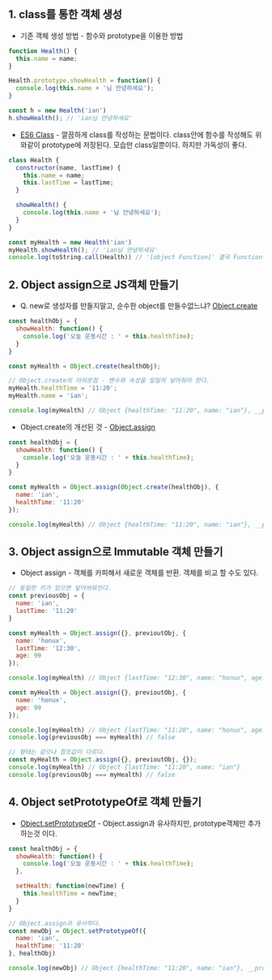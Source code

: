 ## 1. class를 통한 객체 생성

* 기존 객체 생성 방법 - 함수와 prototype을 이용한 방법 
```javascript
function Health() {
  this.name = name;
}

Health.prototype.showHealth = function() {
  console.log(this.name + '님 안녕하세요');
}

const h = new Health('ian')
h.showHealth(); // 'ian님 안녕하세요'
```

* [ES6 Class](https://developer.mozilla.org/en-US/docs/Web/JavaScript/Reference/Classes) - 깔끔하게 class를 작성하는 문법이다. class안에 함수를 작성해도 위와같이 prototype에 저장된다. 모습만 class일뿐이다. 하지만 가독성이 좋다.
```javascript
class Health {
  constructor(name, lastTime) {
    this.name = name;
    this.lastTime = lastTime;
  }

  showHealth() {
    console.log(this.name + '님 안녕하세요');
  }
}

const myHealth = new Health('ian')
myHealth.showHealth(); // 'ian님 안녕하세요'
console.log(toString.call(Health)) // '[object Function]' 결국 Function이다.
```

## 2. Object assign으로 JS객체 만들기

* Q. new로 생성자를 만들지말고, 순수한 object를 만들수없느냐? [Object.create](https://developer.mozilla.org/en-US/docs/Web/JavaScript/Reference/Global_Objects/Object/create)
```javascript
const healthObj = {
  showHealth: function() {
    console.log('오늘 운동시간 : ' + this.healthTime);
  }
}

const myHealth = Object.create(healthObj);

// Object.create의 아쉬운점 - 변수와 속성을 일일히 넣어줘야 한다.
myHealth.healthTime = '11:20';
myHealth.name = 'ian';

console.log(myHealth) // Object {healthTime: "11:20", name: "ian"}, __proto__안에는 showHealth가 있음.
```

* Object.create의 개선된 것 - [Object.assign](https://developer.mozilla.org/en-US/docs/Web/JavaScript/Reference/Global_Objects/Object/assign)

```javascript
const healthObj = {
  showHealth: function() {
    console.log('오늘 운동시간 : ' + this.healthTime);
  }
}

const myHealth = Object.assign(Object.create(healthObj), {
  name: 'ian',
  healthTime: '11:20'
});

console.log(myHealth) // Object {healthTime: "11:20", name: "ian"}, __proto__안에는 showHealth가 있음.
```


## 3. Object assign으로 Immutable 객체 만들기

* Object assign - 객체를 카피해서 새로운 객체를 반환. 객체를 비교 할 수도 있다.
```javascript
// 동일한 키가 있으면 덮어씌워진다.
const previousObj = {
  name: 'ian',
  lastTime: '11:20'
}

const myHealth = Object.assign({}, previoutObj, {
  name: 'honux',
  lastTime: '12:30',
  age: 99
});

console.log(myHealth) // Object {lastTime: "12:30", name: "honux", age: 99}

const myHealth = Object.assign({}, previoutObj, {
  name: 'honux',
  age: 99
});

console.log(myHealth) // Object {lastTime: "11:20", name: "honux", age: 99}
console.log(previousObj === myHealth) // false

// 형태는 같으나 참조값이 다르다.
const myHealth = Object.assign({}, previoutObj, {});
console.log(myHealth) // Object {lastTime: "11:20", name: "ian"}
console.log(previousObj === myHealth) // false
```


## 4. Object setPrototypeOf로 객체 만들기

* [Object.setPrototypeOf](https://developer.mozilla.org/en-US/docs/Web/JavaScript/Reference/Global_Objects/Object/setPrototypeOf) - Object.assign과 유사하지만, prototype객체만 추가하는것 이다.

```javascript
const healthObj = {
  showHealth: function() {
    console.log('오늘 운동시간 : ' + this.healthTime);
  },

  setHealth: function(newTime) {
    this.healthTime = newTime;
  }
}

// Object.assign과 유사하다.
const newObj = Object.setPrototypeOf({
  name: 'ian',
  healthTime: '11:20'
}, healthObj)

console.log(newObj) // Object {healthTime: "11:20", name: "ian"}, __proto__안에는 showHealth와 setHealth가 있음.
```